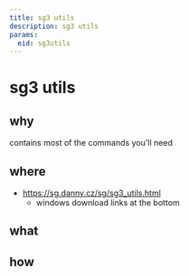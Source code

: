 ```yaml
---
title: sg3 utils
description: sg3 utils
params:
  eid: sg3utils
---
```


# sg3 utils

## why
contains most of the commands you'll need

## where
* https://sg.danny.cz/sg/sg3_utils.html
  * windows download links at the bottom

## what

## how
